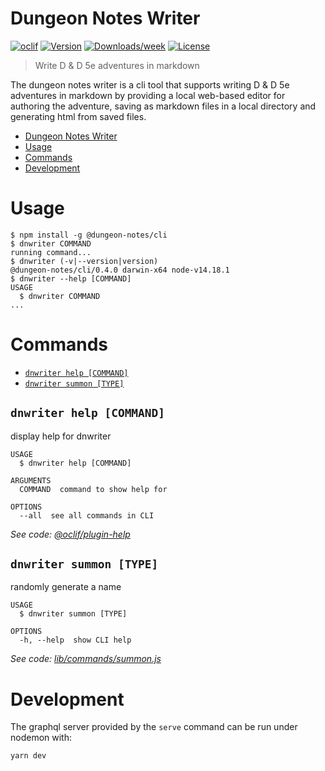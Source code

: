 # Dungeon Notes Writer

[![oclif](https://img.shields.io/badge/cli-oclif-brightgreen.svg)](https://oclif.io)
[![Version](https://img.shields.io/npm/v/dnwriter.svg)](https://npmjs.org/package/dnwriter)
[![Downloads/week](https://img.shields.io/npm/dw/dnwriter.svg)](https://npmjs.org/package/dnwriter)
[![License](https://img.shields.io/npm/l/dnwriter.svg)](https://github.com/kanej/dungeon-notes/blob/master/package.json)

> Write D & D 5e adventures in markdown

The dungeon notes writer is a cli tool that supports
writing D & D 5e adventures in markdown by providing
a local web-based editor for authoring the adventure,
saving as markdown files in a local directory and
generating html from saved files.

<!-- toc -->

- [Dungeon Notes Writer](#dungeon-notes-writer)
- [Usage](#usage)
- [Commands](#commands)
- [Development](#development)
<!-- tocstop -->

# Usage

<!-- usage -->

```sh-session
$ npm install -g @dungeon-notes/cli
$ dnwriter COMMAND
running command...
$ dnwriter (-v|--version|version)
@dungeon-notes/cli/0.4.0 darwin-x64 node-v14.18.1
$ dnwriter --help [COMMAND]
USAGE
  $ dnwriter COMMAND
...
```

<!-- usagestop -->

# Commands

<!-- commands -->

- [`dnwriter help [COMMAND]`](#dnwriter-help-command)
- [`dnwriter summon [TYPE]`](#dnwriter-summon-type)

## `dnwriter help [COMMAND]`

display help for dnwriter

```
USAGE
  $ dnwriter help [COMMAND]

ARGUMENTS
  COMMAND  command to show help for

OPTIONS
  --all  see all commands in CLI
```

_See code: [@oclif/plugin-help](https://github.com/oclif/plugin-help/blob/v3.3.1/src/commands/help.ts)_

## `dnwriter summon [TYPE]`

randomly generate a name

```
USAGE
  $ dnwriter summon [TYPE]

OPTIONS
  -h, --help  show CLI help
```

_See code: [lib/commands/summon.js](https://github.com/kanej/dungeon-notes/blob/v0.4.0/lib/commands/summon.js)_

<!-- commandsstop -->

# Development

The graphql server provided by the `serve` command can be run under nodemon with:

```shell
yarn dev
```
